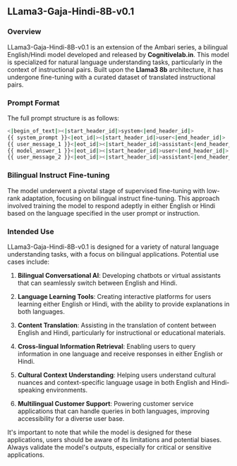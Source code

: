 ## LLama3-Gaja-Hindi-8B-v0.1

### Overview

LLama3-Gaja-Hindi-8B-v0.1 is an extension of the Ambari series, a bilingual English/Hindi model developed and released by **Cognitivelab.in**. This model is specialized for natural language understanding tasks, particularly in the context of instructional pairs. Built upon the **Llama3 8b** architecture, it has undergone fine-tuning with a curated dataset of translated instructional pairs.

### Prompt Format

The full prompt structure is as follows:
```bash
<|begin_of_text|><|start_header_id|>system<|end_header_id|>
{{ system_prompt }}<|eot_id|><|start_header_id|>user<|end_header_id|>
{{ user_message_1 }}<|eot_id|><|start_header_id|>assistant<|end_header_id|>
{{ model_answer_1 }}<|eot_id|><|start_header_id|>user<|end_header_id|>
{{ user_message_2 }}<|eot_id|><|start_header_id|>assistant<|end_header_id|>
```
### Bilingual Instruct Fine-tuning

The model underwent a pivotal stage of supervised fine-tuning with low-rank adaptation, focusing on bilingual instruct fine-tuning. This approach involved training the model to respond adeptly in either English or Hindi based on the language specified in the user prompt or instruction.

### Intended Use

LLama3-Gaja-Hindi-8B-v0.1 is designed for a variety of natural language understanding tasks, with a focus on bilingual applications. Potential use cases include:

1. **Bilingual Conversational AI**: Developing chatbots or virtual assistants that can seamlessly switch between English and Hindi.

2. **Language Learning Tools**: Creating interactive platforms for users learning either English or Hindi, with the ability to provide explanations in both languages.

3. **Content Translation**: Assisting in the translation of content between English and Hindi, particularly for instructional or educational materials.

4. **Cross-lingual Information Retrieval**: Enabling users to query information in one language and receive responses in either English or Hindi.

5. **Cultural Context Understanding**: Helping users understand cultural nuances and context-specific language usage in both English and Hindi-speaking environments.

6. **Multilingual Customer Support**: Powering customer service applications that can handle queries in both languages, improving accessibility for a diverse user base.

It's important to note that while the model is designed for these applications, users should be aware of its limitations and potential biases. Always validate the model's outputs, especially for critical or sensitive applications.
